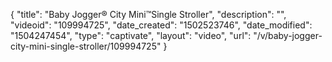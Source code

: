 {
    "title": "Baby Jogger&reg; City Mini&trade;Single Stroller",
    "description": "",
    "videoid": "109994725",
    "date_created": "1502523746",
    "date_modified": "1504247454",
    "type": "captivate",
    "layout": "video",
    "url": "\/v\/baby-jogger-city-mini-single-stroller\/109994725"
}